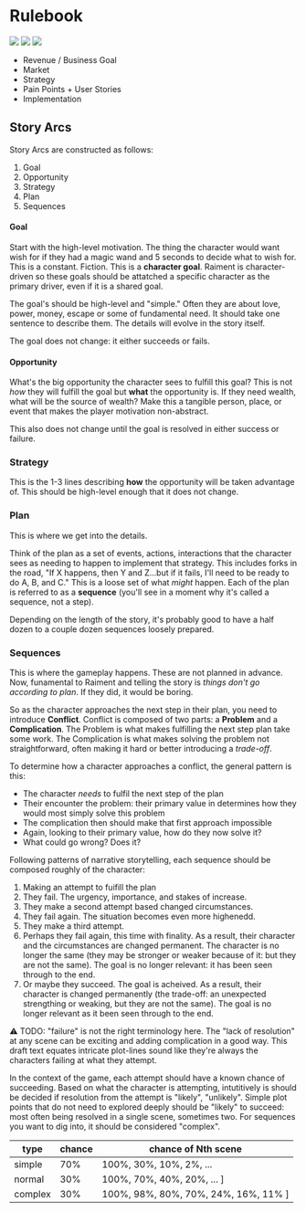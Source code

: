 # Rulebook

![](https://img.shields.io/badge/status-placeholder-930) 
![](https://img.shields.io/badge/version-v0.1.0-930)
[![](https://img.shields.io/badge/feedback-welcome!-1a1)](https://github.com/raiment-studios/monorepo/discussions)

* Revenue / Business Goal
* Market
* Strategy
* Pain Points + User Stories
* Implementation


## Story Arcs

Story Arcs are constructed as follows:

1. Goal
2. Opportunity
3. Strategy
4. Plan
5. Sequences

#### Goal

Start with the high-level motivation. The thing the character would want wish for if they had a magic wand and 5 seconds to decide what to wish for. This is a constant. Fiction. This is a **character goal**.   Raiment is character-driven so these goals should be attatched a specific character as the primary driver, even if it is a shared goal.

The goal's should be high-level and "simple." Often they are about love, power, money, escape or some of fundamental need. It should take one sentence to describe them.  The details will evolve in the story itself.

The goal does not change: it either succeeds or fails.

#### Opportunity

What's the big opportunity the character sees to fulfill this goal? This is not _how_ they will fulfill the goal but **what** the opportunity is. If they need wealth, what will be the source of wealth? Make this a tangible person, place, or event that makes the player motivation non-abstract.

This also does not change until the goal is resolved in either success or failure.

### Strategy

This is the 1-3 lines describing **how** the opportunity will be taken advantage of.  This should be high-level enough that it does not change.

### Plan

This is where we get into the details.  

Think of the plan as a set of events, actions, interactions that the character sees as needing to happen to implement that strategy.  This includes forks in the road, "If X happens, then Y and Z...but if it fails, I'll need to be ready to do A, B, and C."  This is a loose set of what _might_ happen.  Each of the plan is referred to as a **sequence** (you'll see in a moment why it's called a sequence, not a step).

Depending on the length of the story, it's probably good to have a half dozen to a couple dozen sequences loosely prepared.

### Sequences

This is where the gameplay happens. These are not planned in advance.  Now, funamental to Raiment and telling the story is _things don't go according to plan_.  If they did, it would be boring.

So as the character approaches the next step in their plan, you need to introduce **Conflict**.  Conflict is composed of two parts: a **Problem** and a **Complication**.  The Problem is what makes fulfilling the next step plan take some work. The Complication is what makes solving the problem not straightforward, often making it hard or better introducing a _trade-off_. 

To determine how a character approaches a conflict, the general pattern is this:

* The character _needs_ to fulfil the next step of the plan
* Their encounter the problem: their primary value in determines how they would most simply solve this problem
* The complication then should make that first approach impossible
* Again, looking to their primary value, how do they now solve it?
* What could go wrong? Does it?

Following patterns of narrative storytelling, each sequence should be composed roughly of the character:

1. Making an attempt to fuifill the plan
2. They fail. The urgency, importance, and stakes of increase.
3. They make a second attempt based changed circumstances.
4. They fail again. The situation becomes even more highenedd.
5. They make a third attempt.
6. Perhaps they fail again, this time with finality. As a result, their character and the circumstances are changed permanent. The character is no longer the same (they may be stronger or weaker because of it: but they are not the same).  The goal is no longer relevant: it has been seen through to the end.
7. Or maybe they succeed. The goal is acheived. As a result, their character is changed permanently (the trade-off: an unexpected strengthing or weaking, but they are not the same).  The goal is no longer relevant as it been seen through to the end.

⚠️ TODO: "failure" is not the right terminology here. The "lack of resolution" at any scene can be exciting and adding complication in a good way. This draft text equates intricate plot-lines sound like they're always the characters failing at what they attempt.

In the context of the game, each attempt should have a known chance of succeeding. Based on what the character is attempting, intutitively is should be decided if resolution from the attempt is "likely", "unlikely".  Simple plot points that do not need to explored deeply should be "likely" to succeed: most often being resolved in a single scene, sometimes two. For sequences you want to dig into, it should be considered "complex".

| type | chance | chance of Nth scene |
| ---- | ----- |  -- |
| simple | 70% | 100%, 30%, 10%, 2%, ...|
| normal | 30% | 100%, 70%, 40%, 20%, ...  ] 
| complex | 30% | 100%, 98%, 80%, 70%, 24%, 16%, 11% ] 
